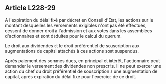 Article L228-29
----
A l'expiration du délai fixé par décret en Conseil d'Etat, les actions sur le
montant desquelles les versements exigibles n'ont pas été effectués, cessent de
donner droit à l'admission et aux votes dans les assemblées d'actionnaires et
sont déduites pour le calcul du quorum.

Le droit aux dividendes et le droit préférentiel de souscription aux
augmentations de capital attachés à ces actions sont suspendus.

Après paiement des sommes dues, en principal et intérêt, l'actionnaire peut
demander le versement des dividendes non prescrits. Il ne peut exercer une
action du chef du droit préférentiel de souscription à une augmentation de
capital, après expiration du délai fixé pour l'exercice de ce droit.
